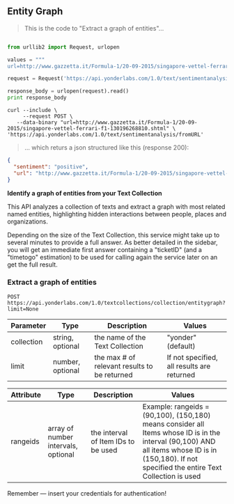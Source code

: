 ## Entity Graph 

> This is the code to "Extract a graph of entities"...

```python

from urllib2 import Request, urlopen

values = """
url=http://www.gazzetta.it/Formula-1/20-09-2015/singapore-vettel-ferrari-f1-130196268810.shtml"""

request = Request('https://api.yonderlabs.com/1.0/text/sentimentanalysis/fromURL', data=values)

response_body = urlopen(request).read()
print response_body
```

```shell
curl --include \
     --request POST \
   --data-binary "url=http://www.gazzetta.it/Formula-1/20-09-2015/singapore-vettel-ferrari-f1-130196268810.shtml" \
'https://api.yonderlabs.com/1.0/text/sentimentanalysis/fromURL'
```



>... which returs a json structured like this (response 200):

```json
{
  "sentiment": "positive",
  "url": "http://www.gazzetta.it/Formula-1/20-09-2015/singapore-vettel-ferrari-f1-130196268810.shtml"
}
```




**Identify a graph of entities from your Text Collection**

This API analyzes a collection of texts and extract a graph with most related named entities, highlighting hidden interactions between people, places and organizations.



<aside class="notice">
Depending on the size of the Text Collection, this service might take up to several minutes to provide a full answer. As better detailed in the sidebar, you will get an immediate first answer containing a "ticketID" (and a "timetogo" estimation) to be used for calling again the service later on an get the full result. 
</aside>

### Extract a graph of entities 

`POST https://api.yonderlabs.com/1.0/textcollections/collection/entitygraph?limit=None`

Parameter | Type | Description | Values |
--------- | ------- | ----------- | ----------- |
collection | string, optional | the name of the Text Collection | "yonder" (default)
limit | number, optional | the max # of relevant results to be returned | If not specified, all results are returned


Attribute | Type | Description | Values
--------- | ------- | ----------- | ----------- |
rangeids | array of number intervals, optional | the interval of Item IDs to be used | Example: rangeids = (90,100), (150,180) means consider all Items whose ID is in the interval (90,100) AND all items whose ID is in (150,180). If not specified the entire Text Collection is used



<aside class="success">
Remember — insert your credentials for authentication!
</aside>
